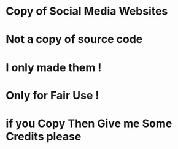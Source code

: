 # Copy of Social Media Websites

# Not a copy of source code

# I only made them !

# Only for Fair Use !

# if you Copy Then Give me Some Credits please
